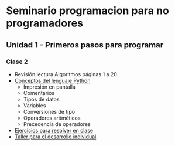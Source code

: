 # Seminario programacion para no programadores

## Unidad 1 - Primeros pasos para programar 

### Clase 2
* Revisión lectura Algoritmos páginas 1 a 20
* [Conceptos del lenguaje Python](conceptos_lenguaje.ipynb)
  * Impresión en pantalla
  * Comentarios
  * Tipos de datos
  * Variables
  * Conversiones de tipo
  * Operadores aritméticos
  * Precedencia de operadores
* [Ejercicios para resolver en clase](ejercicios.md)
* [Taller para el desarrollo individual](taller.md)